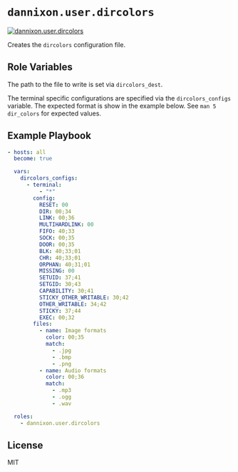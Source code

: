# `dannixon.user.dircolors`

[![dannixon.user.dircolors](https://github.com/DanNixon/ansible-user/actions/workflows/dircolors.yml/badge.svg?branch=main)](https://github.com/DanNixon/ansible-user/actions/workflows/dircolors.yml)

Creates the `dircolors` configuration file.

## Role Variables

The path to the file to write is set via `dircolors_dest`.

The terminal specific configurations are specified via the `dircolors_configs` variable.
The expected format is show in the example below.
See `man 5 dir_colors` for expected values.

## Example Playbook

```yaml
- hosts: all
  become: true

  vars:
    dircolors_configs:
      - terminal:
          - "*"
        config:
          RESET: 00
          DIR: 00;34
          LINK: 00;36
          MULTIHARDLINK: 00
          FIFO: 40;33
          SOCK: 00;35
          DOOR: 00;35
          BLK: 40;33;01
          CHR: 40;33;01
          ORPHAN: 40;31;01
          MISSING: 00
          SETUID: 37;41
          SETGID: 30;43
          CAPABILITY: 30;41
          STICKY_OTHER_WRITABLE: 30;42
          OTHER_WRITABLE: 34;42
          STICKY: 37;44
          EXEC: 00;32
        files:
          - name: Image formats
            color: 00;35
            match:
              - .jpg
              - .bmp
              - .png
          - name: Audio formats
            color: 00;36
            match:
              - .mp3
              - .ogg
              - .wav

  roles:
    - dannixon.user.dircolors
```

## License

MIT
